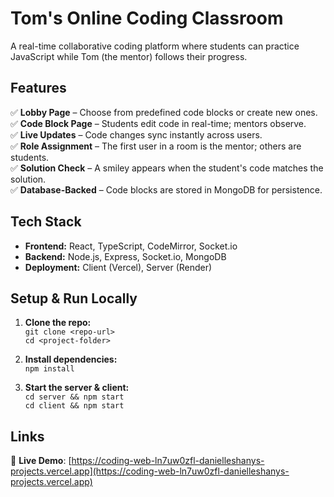 # **Tom's Online Coding Classroom**  

A real-time collaborative coding platform where students can practice JavaScript while Tom (the mentor) follows their progress.  

## **Features**  
✅ **Lobby Page** – Choose from predefined code blocks or create new ones.  
✅ **Code Block Page** – Students edit code in real-time; mentors observe.  
✅ **Live Updates** – Code changes sync instantly across users.  
✅ **Role Assignment** – The first user in a room is the mentor; others are students.  
✅ **Solution Check** – A smiley appears when the student's code matches the solution.  
✅ **Database-Backed** – Code blocks are stored in MongoDB for persistence.  

## **Tech Stack**  
- **Frontend:** React, TypeScript, CodeMirror, Socket.io  
- **Backend:** Node.js, Express, Socket.io, MongoDB  
- **Deployment:** Client (Vercel), Server (Render)  

## **Setup & Run Locally**  
1. **Clone the repo:**  
   `git clone <repo-url>`  
   `cd <project-folder>`  

2. **Install dependencies:**  
   `npm install`  

3. **Start the server & client:**  
   `cd server && npm start`  
   `cd client && npm start`  

## **Links**  
🚀 **Live Demo**: [https://coding-web-ln7uw0zfl-danielleshanys-projects.vercel.app](https://coding-web-ln7uw0zfl-danielleshanys-projects.vercel.app)
 
